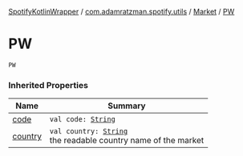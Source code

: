 [SpotifyKotlinWrapper](../../index.md) / [com.adamratzman.spotify.utils](../index.md) / [Market](index.md) / [PW](./-p-w.md)

# PW

`PW`

### Inherited Properties

| Name | Summary |
|---|---|
| [code](code.md) | `val code: `[`String`](https://kotlinlang.org/api/latest/jvm/stdlib/kotlin/-string/index.html) |
| [country](country.md) | `val country: `[`String`](https://kotlinlang.org/api/latest/jvm/stdlib/kotlin/-string/index.html)<br>the readable country name of the market |
